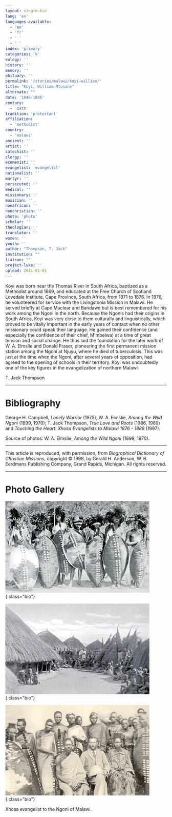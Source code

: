 ```yaml
---
layout: single-bio
lang: 'en'
languages-available:
  - 'en'
  - 'fr'
  - ' '
  - ' '
index: 'primary'
categories: 'k'
eulogy: ''
history: ''
memory: ''
obituary: ''
permalink: '/stories/malawi/koyi-william/'
title: "Koyi, William Mtusane"
alternate: ""
date: '1846-1886'
century:
  - '19th'
tradition: 'protestant'
affiliation:
  - 'methodist'
country:
  - 'malawi'
ancient: ''
artist: ''
catechist: ''
clergy: ''
ecumenist: ''
evangelist: 'evangelist'
nationalist: ''
martyr: ''
persecuted: ''
medical: ''
missionary: ''
musician: ''
nonafrican: ''
nonchristian: ''
photo: 'photo'
scholar: ''
theologian: ''
translator: ''
women: ''
youth: ''
author: "Thompson, T. Jack"
institution: ""
liaison: ""
project-luke: ''
upload: 2011-01-01
---
```



Koyi was born near the Thomas River in South Africa, baptized as a Methodist around 1869, and educated at the Free Church of Scotland Lovedale Institute, Cape Province, South Africa, from 1871 to 1876. In 1876, he volunteered for service with the Livingstonia Mission in Malawi. He served briefly at Cape Maclear and Bandawe but is best remembered for his work among the Ngoni in the north. Because the Ngonis had their origins in South Africa, Koyi was very close to them culturally and linguistically, which proved to be vitally important in the early years of contact when no other missionary could speak their language. He gained their confidence (and especially the confidence of their chief, M'mbelwa) at a time of great tension and social change. He thus laid the foundation for the later work of W. A. Elmslie and Donald  Fraser, pioneering the first permanent mission station among the Ngoni at Njuyu, where he died of tuberculosis. This was just at the time when the Ngoni, after several years of opposition, had agreed to the opening of schools in their territory. Koyi was undoubtedly one of the key figures in the evangelization of northern Malawi.

T. Jack Thompson

---

# Bibliography

George H. Campbell, *Lonely Warrior* (1975); W. A. Elmslie, *Among the Wild Ngoni* (1899, 1970); T. Jack Thompson, *True Love and Roots* (1986, 1989) and *Touching the Heart: Xhosa Evangelists to Malawi 1876 - 1888* (1997).

Source of photos: W. A. Elmslie, *Among the Wild Ngoni* (1899, 1970).

---

This article is reproduced, with permission, from *Biographical Dictionary of Christian Missions*,   copyright &copy; 1998, by Gerald H. Anderson, W. B. Eerdmans Publishing Company, Grand Rapids, Michigan.  All rights reserved.

---

# Photo Gallery

![image](/images/bio-pics/malawi/koyi-william/koyi-ngoni.jpg){:class="bio"}

![image](/images/bio-pics/malawi/koyi-william/koyi-village.jpg){:class="bio"}

![image](/images/bio-pics/malawi/koyi-william/koyi-ngonichief.jpg){:class="bio"}

Xhosa evangelist to the Ngoni of Malawi.
